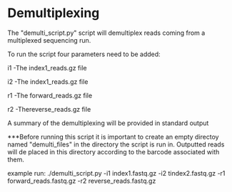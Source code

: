 # Demultiplexing

The "demulti_script.py" script will demultiplex reads coming from a multiplexed sequencing run.

To run the script four parameters need to be added:

i1  -The index1_reads.gz file

i2  -The index1_reads.gz file

r1  -The forward_reads.gz file

r2  -Thereverse_reads.gz file


A summary of the demultiplexing will be provided in standard output

***Before running this script it is important to create an empty directoy named "demulti_files" in the directory the script is run in. Outputted reads will de placed in this directory according to the barcode associated with them.

example run: ./demulti_script.py -i1 index1.fastq.gz -i2 tindex2.fastq.gz -r1 forward_reads.fastq.gz -r2 reverse_reads.fastq.gz
